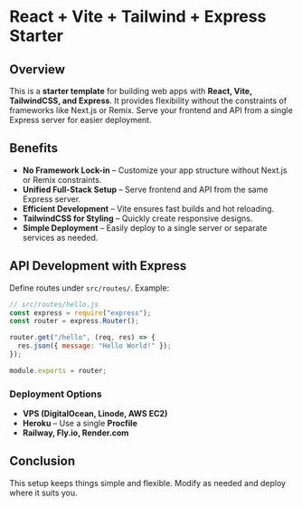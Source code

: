 # React + Vite + Tailwind + Express Starter

## Overview

This is a **starter template** for building web apps with **React, Vite, TailwindCSS, and Express**. It provides flexibility without the constraints of frameworks like Next.js or Remix. Serve your frontend and API from a single Express server for easier deployment.

## Benefits

- **No Framework Lock-in** – Customize your app structure without Next.js or Remix constraints.
- **Unified Full-Stack Setup** – Serve frontend and API from the same Express server.
- **Efficient Development** – Vite ensures fast builds and hot reloading.
- **TailwindCSS for Styling** – Quickly create responsive designs.
- **Simple Deployment** – Easily deploy to a single server or separate services as needed.

## API Development with Express

Define routes under `src/routes/`. Example:

```js
// src/routes/hello.js
const express = require("express");
const router = express.Router();

router.get("/hello", (req, res) => {
  res.json({ message: "Hello World!" });
});

module.exports = router;
```

### Deployment Options

- **VPS (DigitalOcean, Linode, AWS EC2)**
- **Heroku** – Use a single **Procfile**
- **Railway, Fly.io, Render.com**

## Conclusion

This setup keeps things simple and flexible. Modify as needed and deploy where it suits you.
